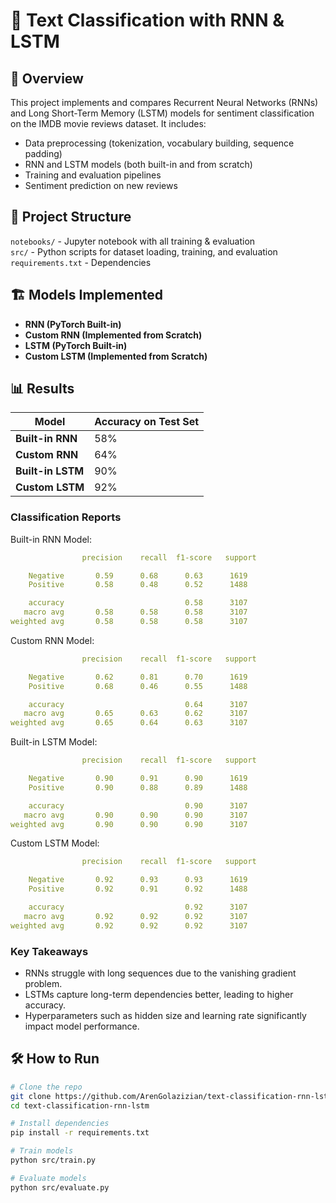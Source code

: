 # 📝 Text Classification with RNN & LSTM

## 📌 Overview
This project implements and compares Recurrent Neural Networks (RNNs) and Long Short-Term Memory (LSTM) models for sentiment classification on the IMDB movie reviews dataset. It includes:
- Data preprocessing (tokenization, vocabulary building, sequence padding)
- RNN and LSTM models (both built-in and from scratch)
- Training and evaluation pipelines
- Sentiment prediction on new reviews

## 📂 Project Structure
`notebooks/` - Jupyter notebook with all training & evaluation\
`src/` - Python scripts for dataset loading, training, and evaluation\
`requirements.txt` - Dependencies



## 🏗 Models Implemented
- **RNN (PyTorch Built-in)**
- **Custom RNN (Implemented from Scratch)**
- **LSTM (PyTorch Built-in)**
- **Custom LSTM (Implemented from Scratch)**

## 📊 Results
| Model  | Accuracy on Test Set |
|--------|----------------------|
| **Built-in RNN** | 58% |
| **Custom RNN** | 64% |
| **Built-in LSTM** | 90% |
| **Custom LSTM** | 92% |

### Classification Reports
Built-in RNN Model:
```yaml
                precision    recall  f1-score   support

    Negative       0.59      0.68      0.63      1619
    Positive       0.58      0.48      0.52      1488

    accuracy                           0.58      3107
   macro avg       0.58      0.58      0.58      3107
weighted avg       0.58      0.58      0.58      3107
```
Custom RNN Model:
```yaml
                precision    recall  f1-score   support

    Negative       0.62      0.81      0.70      1619
    Positive       0.68      0.46      0.55      1488

    accuracy                           0.64      3107
   macro avg       0.65      0.63      0.62      3107
weighted avg       0.65      0.64      0.63      3107

```
Built-in LSTM Model:
```yaml
                precision    recall  f1-score   support

    Negative       0.90      0.91      0.90      1619
    Positive       0.90      0.88      0.89      1488

    accuracy                           0.90      3107
   macro avg       0.90      0.90      0.90      3107
weighted avg       0.90      0.90      0.90      3107

```
Custom LSTM Model:
```yaml
                precision    recall  f1-score   support

    Negative       0.92      0.93      0.93      1619
    Positive       0.92      0.91      0.92      1488

    accuracy                           0.92      3107
   macro avg       0.92      0.92      0.92      3107
weighted avg       0.92      0.92      0.92      3107
```
### Key Takeaways
- RNNs struggle with long sequences due to the vanishing gradient problem.
- LSTMs capture long-term dependencies better, leading to higher accuracy.
- Hyperparameters such as hidden size and learning rate significantly impact model performance.


## 🛠 How to Run
```bash
# Clone the repo
git clone https://github.com/ArenGolazizian/text-classification-rnn-lstm.git
cd text-classification-rnn-lstm

# Install dependencies
pip install -r requirements.txt

# Train models
python src/train.py

# Evaluate models
python src/evaluate.py
